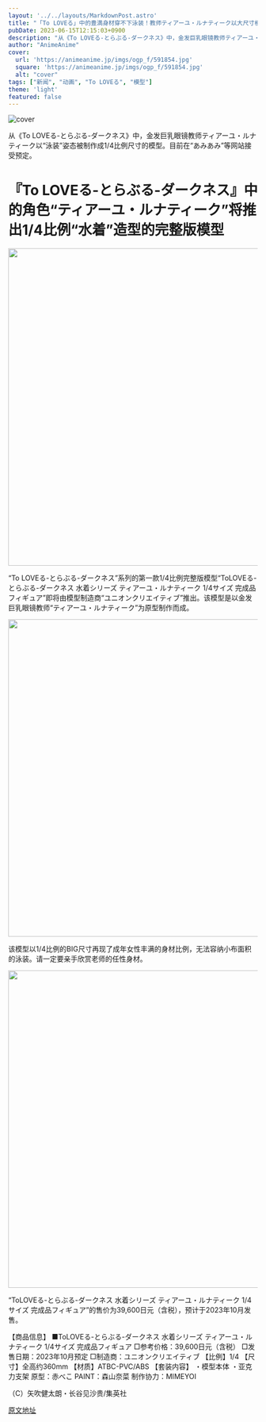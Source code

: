 ```yaml
---
layout: '../../layouts/MarkdownPost.astro'
title: "「To LOVEる」中的豊満身材穿不下泳装！教师ティアーユ・ルナティーク以大尺寸模型化"
pubDate: 2023-06-15T12:15:03+0900
description: "从《To LOVEる-とらぶる-ダークネス》中，金发巨乳眼镜教师ティアーユ・ルナティーク以“泳装”姿态被制作成1/4比例尺寸的模型。目前在“あみあみ”等网站接受预定。"
author: "AnimeAnime"
cover:
  url: 'https://animeanime.jp/imgs/ogp_f/591854.jpg'
  square: 'https://animeanime.jp/imgs/ogp_f/591854.jpg'
  alt: "cover"
tags: ["新闻", "动画", "To LOVEる", "模型"]
theme: 'light'
featured: false
---
```


![cover](https://animeanime.jp/imgs/ogp_f/591854.jpg)

从《To LOVEる-とらぶる-ダークネス》中，金发巨乳眼镜教师ティアーユ・ルナティーク以“泳装”姿态被制作成1/4比例尺寸的模型。目前在“あみあみ”等网站接受预定。

# 『To LOVEる-とらぶる-ダークネス』中的角色“ティアーユ・ルナティーク”将推出1/4比例“水着”造型的完整版模型

<img src="/imgs/zoom/591872.jpg" width="640" height="640">

“To LOVEる-とらぶる-ダークネス”系列的第一款1/4比例完整版模型“ToLOVEる-とらぶる-ダークネス 水着シリーズ ティアーユ・ルナティーク 1/4サイズ 完成品フィギュア”即将由模型制造商“ユニオンクリエイティブ”推出。该模型是以金发巨乳眼镜教师“ティアーユ・ルナティーク”为原型制作而成。

<img src="/imgs/zoom/591873.jpg" width="640" height="640">

该模型以1/4比例的BIG尺寸再现了成年女性丰满的身材比例，无法容纳小布面积的泳装。请一定要亲手欣赏老师的任性身材。

<img src="/imgs/zoom/591874.jpg" width="640" height="640">

“ToLOVEる-とらぶる-ダークネス 水着シリーズ ティアーユ・ルナティーク 1/4サイズ 完成品フィギュア”的售价为39,600日元（含税），预计于2023年10月发售。

【商品信息】
■ToLOVEる-とらぶる-ダークネス 水着シリーズ ティアーユ・ルナティーク 1/4サイズ 完成品フィギュア
□参考价格：39,600日元（含税）
□发售日期：2023年10月预定
□制造商：ユニオンクリエイティブ
【比例】1/4
【尺寸】全高约360mm
【材质】ATBC-PVC/ABS
【套装内容】
・模型本体
・亚克力支架
原型：赤べこ
PAINT：森山奈菜
制作协力：MIMEYOI

（C）矢吹健太朗・长谷见沙贵/集英社

  [原文地址](https://animeanime.jp/article/2023/06/15/77932.html)